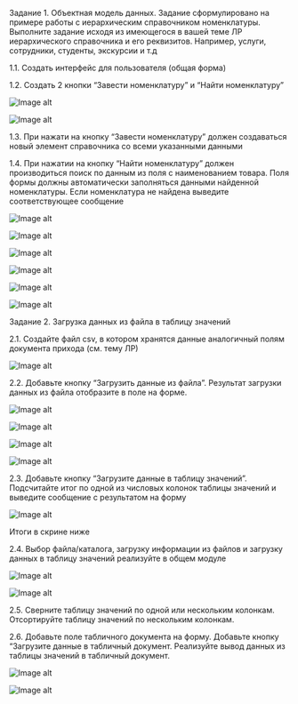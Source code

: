 Задание 1. Объектная модель данных. Задание сформулировано на примере работы с иерархическим справочником номенклатуры. Выполните задание исходя из имеющегося в вашей теме ЛР иерархического справочника и его реквизитов. Например, услуги, сотрудники, студенты, экскурсии и т.д

1.1. Создать интерфейс для пользователя (общая форма)

1.2. Создать 2 кнопки “Завести номенклатуру” и “Найти номенклатуру”

![Image alt](https://github.com/AhEhIOhYou/1c/blob/main/lab5/screenshots/1.png)

![Image alt](https://github.com/AhEhIOhYou/1c/blob/main/lab5/screenshots/4.png)

1.3. При нажати на кнопку “Завести номенклатуру” должен создаваться новый элемент справочника со всеми указанными данными

1.4. При нажатии на кнопку “Найти номенклатуру” должен производиться поиск по данным из поля с наименованием товара. Поля формы должны автоматически заполняться данными найденной номенклатуры. Если номенклатура не найдена выведите соответствующее сообщение

![Image alt](https://github.com/AhEhIOhYou/1c/blob/main/lab5/screenshots/2.png)

![Image alt](https://github.com/AhEhIOhYou/1c/blob/main/lab5/screenshots/3.png)

![Image alt](https://github.com/AhEhIOhYou/1c/blob/main/lab5/screenshots/5.png)

![Image alt](https://github.com/AhEhIOhYou/1c/blob/main/lab5/screenshots/6.png)

![Image alt](https://github.com/AhEhIOhYou/1c/blob/main/lab5/screenshots/7.png)

![Image alt](https://github.com/AhEhIOhYou/1c/blob/main/lab5/screenshots/8.png)


Задание 2. Загрузка данных из файла в таблицу значений


2.1. Создайте файл csv, в котором хранятся данные аналогичный полям документа прихода (см. тему ЛР)

![Image alt](https://github.com/AhEhIOhYou/1c/blob/main/lab5/screenshots/9.png)

2.2. Добавьте кнопку “Загрузить данные из файла”. Результат загрузки данных из файла отобразите в поле на форме.

![Image alt](https://github.com/AhEhIOhYou/1c/blob/main/lab5/screenshots/10.png)

![Image alt](https://github.com/AhEhIOhYou/1c/blob/main/lab5/screenshots/12.png)

![Image alt](https://github.com/AhEhIOhYou/1c/blob/main/lab5/screenshots/13.png)

![Image alt](https://github.com/AhEhIOhYou/1c/blob/main/lab5/screenshots/14.png)


2.3. Добавьте кнопку “Загрузите данные в таблицу значений”. Подсчитайте итог по одной из числовых колонок таблицы значений и выведите сообщение с результатом на форму

![Image alt](https://github.com/AhEhIOhYou/1c/blob/main/lab5/screenshots/15.png)

Итоги в скрине ниже

2.4. Выбор файла/каталога, загрузку информации из файлов и загрузку данных в таблицу значений реализуйте в общем модуле


![Image alt](https://github.com/AhEhIOhYou/1c/blob/main/lab5/screenshots/13.png)

![Image alt](https://github.com/AhEhIOhYou/1c/blob/main/lab5/screenshots/16.png)

2.5. Сверните таблицу значений по одной или нескольким колонкам. Отсортируйте таблицу значений по нескольким колонкам.

2.6. Добавьте поле табличного документа на форму. Добавьте кнопку “Загрузите данные в табличный документ. Реализуйте вывод данных из таблицы значений в табличный документ.

![Image alt](https://github.com/AhEhIOhYou/1c/blob/main/lab5/screenshots/17.png)

![Image alt](https://github.com/AhEhIOhYou/1c/blob/main/lab5/screenshots/18.png)
